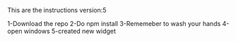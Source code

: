 This are the instructions
version:5

1-Download the repo
2-Do npm install
3-Rememeber to wash your hands
4-open windows
5-created new widget


